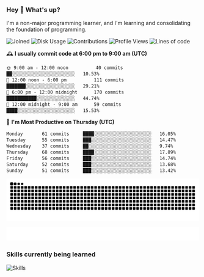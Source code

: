 ### Hey :wave: What's up?

I'm a non-major programming learner, and I'm learning and consolidating the foundation of programming.

<!--START_SECTION:waka-->
![Joined](http://img.shields.io/badge/Joined-7%20years%20ago-6D67E4?style=flat&labelColor=453C67)
![Disk Usage](http://img.shields.io/badge/Github%27s%20Storage-602.8%20MB-FD841F?style=flat&labelColor=E14D2A)
![Contributions](http://img.shields.io/badge/Contributions%20in%202023-526-7DCE13?style=flat&labelColor=2B7A0B)
![Profile Views](http://img.shields.io/badge/Profile%20Views-5-3AB4F2?style=flat&labelColor=0078AA)
![Lines of code](https://img.shields.io/badge/Lines%20of%20code-2%20Million%20Lines%20of%20code-FF8B8B?style=flat&labelColor=EB4747)

🕰️ **I usually commit code at 6:00 pm to 9:00 am (UTC)** 

```text
🌞 9:00 am - 12:00 noon          40 commits     ██░░░░░░░░░░░░░░░░░░░░░░░   10.53% 
🌆 12:00 noon - 6:00 pm          111 commits    ███████░░░░░░░░░░░░░░░░░░   29.21% 
🌃 6:00 pm - 12:00 midnight      170 commits    ███████████░░░░░░░░░░░░░░   44.74% 
🌙 12:00 midnight - 9:00 am      59 commits     ████░░░░░░░░░░░░░░░░░░░░░   15.53%
```
📅 **I'm Most Productive on Thursday (UTC)** 

```text
Monday       61 commits     ████░░░░░░░░░░░░░░░░░░░░░   16.05% 
Tuesday      55 commits     ███░░░░░░░░░░░░░░░░░░░░░░   14.47% 
Wednesday    37 commits     ██░░░░░░░░░░░░░░░░░░░░░░░   9.74% 
Thursday     68 commits     ████░░░░░░░░░░░░░░░░░░░░░   17.89% 
Friday       56 commits     ███░░░░░░░░░░░░░░░░░░░░░░   14.74% 
Saturday     52 commits     ███░░░░░░░░░░░░░░░░░░░░░░   13.68% 
Sunday       51 commits     ███░░░░░░░░░░░░░░░░░░░░░░   13.42%
```

<!--END_SECTION:waka-->

![Snake animation](https://raw.githubusercontent.com/dirname/dirname/output/snake.svg)

![metrics](github-metrics.svg)

### Skills currently being learned

![Skills](https://skillicons.dev/icons?i=linux,rust,go,solidity,typescript,bash,git,postgres,mysql,redis,mongo,docker,kubernetes,grafana,prometheus)

